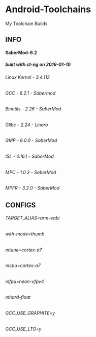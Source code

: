 # Android-Toolchains
My Toolchain Builds


 <h2>INFO</h2>
 
<h4>SaberMod-6.2</h4>
 
<h5>built with ct-ng on 2016-01-10</h5>
  
 
<h6>Linux Kernel - 3.4.112</h6>
<h6>GCC - 6.2.1 - Sabermod</h6>
<h6>Binutils - 2.26 - SaberMod</h6>
<h6>Glibc - 2.24 - Linaro</h6>
<h6>GMP - 6.0.0 - SaberMod</h6>
<h6>ISL - 0.16.1 - SaberMod</h6>
<h6>MPC - 1.0.3 - SaberMod</h6>
<h6>MPFR - 3.2.0 - SaberMod</h6>
 
 <h2>CONFIGS</h2>

<h6>TARGET_ALIAS=arm-eabi</h6>
<h6>with-mode=thumb</h6>
<h6>mtune=cortex-a7</h6>
<h6>mcpu=cortex-a7</h6>
<h6>mfpu=neon-vfpv4</h6>
<h6>mhard-float</h6>
<h6>GCC_USE_GRAPHITE=y</h6>
<h6>GCC_USE_LTO=y</h6>
